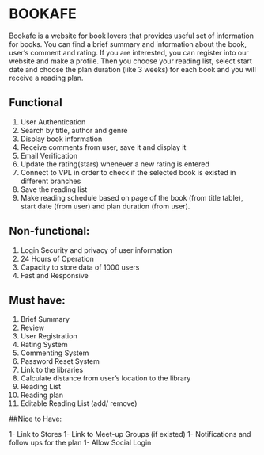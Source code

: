 # BOOKAFE

Bookafe is a website for book lovers that provides useful set of information for books. You can find a brief summary and information about the book, user’s comment and rating. If you are interested, you can register into our website and make a profile. Then you choose your reading list, select start date and choose the plan duration (like 3 weeks) for each book and you will receive a reading plan.

## Functional
1.  User Authentication
1.  Search by title, author and genre
1.  Display book information
1.  Receive comments from user, save it and display it
1. Email Verification
1.  Update the rating(stars) whenever a new rating is entered
1.  Connect to VPL in order to check if the selected book is existed in different branches
1.  Save the reading list
1.	 Make reading schedule based on page of the book (from title table), start date (from user) and plan duration (from user).

## Non-functional:
1.	Login Security and privacy of user information
1.  24 Hours of Operation
1.	 Capacity to store data of 1000 users
1.	Fast and Responsive


## Must have:
1.	Brief Summary
1.	Review
1.	User Registration
1.	Rating System
1.	Commenting System
1.	Password Reset System
1.	Link to the libraries
1.	Calculate distance from user’s location to the library
1.	Reading List
1.	Reading plan
1.	Editable Reading List (add/ remove)

##Nice to Have:  

1-	Link to Stores
1-	Link to Meet-up Groups (if existed)
1-	Notifications and follow ups for the plan
1-	Allow Social Login




